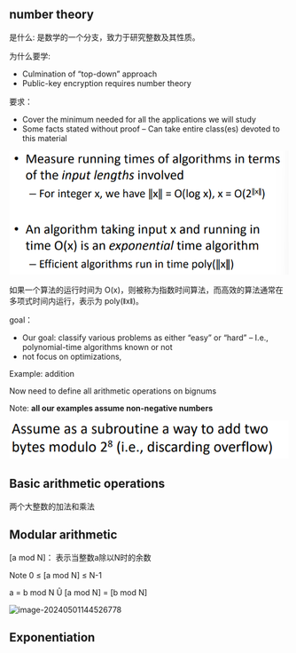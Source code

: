 ## number theory

是什么: 是数学的一个分支，致力于研究整数及其性质。

为什么要学: 

- Culmination of “top-down”  approach
- Public-key encryption requires number theory

要求：

- Cover the minimum needed for all the  applications we will study
- Some facts stated without proof – Can take entire class(es) devoted to this material

![image-20240501142220661](assets\image-20240501142220661.png)

如果一个算法的运行时间为 O(x)，则被称为指数时间算法，而高效的算法通常在多项式时间内运行，表示为 poly(ǁxǁ)。

goal：

- Our goal: classify various problems as either  “easy” or “hard” – I.e., polynomial-time algorithms known or not
- not focus on optimizations,

Example: addition

Now need to define all arithmetic operations  on bignums 

Note: **all our examples assume non-negative  numbers**

![image-20240501142442547](assets\image-20240501142442547.png)





## Basic arithmetic operations

两个大整数的加法和乘法

## Modular arithmetic

[a mod N]： 表示当整数a除以N时的余数

Note 0 ≤ [a mod N] ≤ N-1

a = b mod N Û [a mod N] = [b mod N]

![image-20240501144526778](D:\Workplace\github\soni_notes\docs\大学笔记\ust\cryptography\assets\image-20240501144526778.png)



## Exponentiation











